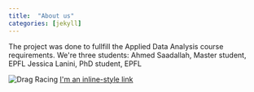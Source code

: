 ```yaml
---
title:  "About us"
categories: [jekyll]
---
```

The project was done to fullfill the Applied Data Analysis course requirements.
We're three students:
Ahmed Saadallah, Master student, EPFL
Jessica Lanini, PhD student, EPFL



![Drag Racing](/jekyll-uno/images/troll.png)
[I'm an inline-style link](http://127.0.0.1:4444/jekyll-uno/2016/welcome-to-jekyll/)
